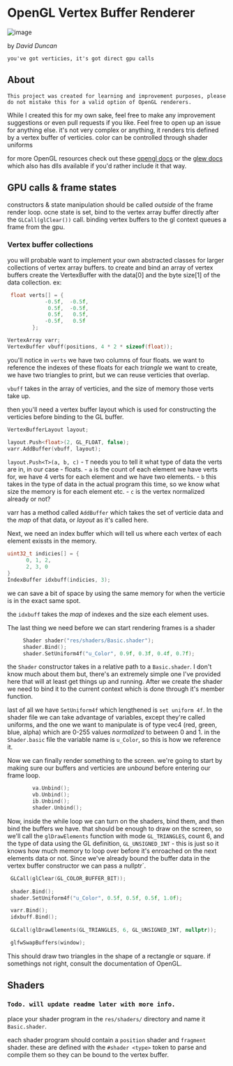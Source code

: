 # OpenGL Vertex Buffer Renderer

![image](https://user-images.githubusercontent.com/63762367/208301983-565a4faf-e8e3-42c5-bfcb-21fdbea11d05.png)

by *David Duncan*

```
you've got verticies, it's got direct gpu calls
```


## About

```
This project was created for learning and improvement purposes, please do not mistake this for a valid option of OpenGL renderers.
```

While I created this for my own sake, feel free to make any improvement suggestions or even pull requests if you like. Feel free
to open up an issue for anything else. it's not very complex or anything, it renders tris defined by a vertex buffer of verticies.
color can be controlled through shader uniforms


for more OpenGL resources check out these [opengl docs](https://docs.gl/) or the [glew docs](https://www.glfw.org/) which also has dlls available
if you'd rather include it that way.



## GPU calls & frame states

constructors & state manipulation should be called _outside_ of the frame render loop.
ocne state is set, bind to the vertex array buffer directly after the `GLCall(glClear())` call.
binding vertex buffers to the gl context queues a frame from the gpu.

### Vertex buffer collections

you will probable want to implement your own abstracted classes for larger collections of vertex array buffers.
to create and bind an array of vertex buffers create the VertexBuffer with the data[0] and the byte size[1] of the
data collection. ex:

```c++
 float verts[] = {
            -0.5f,  -0.5f,  
             0.5f,  -0.5f,  
             0.5f,   0.5f,  
            -0.5f,   0.5f
        };

VertexArray varr;
VertexBuffer vbuff(positions, 4 * 2 * sizeof(float));
```

you'll notice in `verts` we have two columns of four floats. we want to reference the indexes of these floats for each _triangle_ we want to create,
we have two triangles to print, but we can reuse verticies that overlap.


`vbuff` takes in the array of verticies, and the size of memory those verts take up.


then you'll need a vertex buffer layout which is used for constructing the verticies before binding to the GL buffer.

```c++
VertexBufferLayout layout;

layout.Push<float>(2, GL_FLOAT, false);
varr.AddBuffer(vbuff, layout);
```

`layout.Push<T>(a, b, c)`
    - `T` needs you to tell it what type of data the verts are in, in our case - floats.
    - `a` is the count of each element we have verts for, we have 4 verts for each element and we have two elements.
    - `b` this takes in the type of data in the actual program this time, so we know what size the memory is for each element etc.
    - `c` is the vertex normalized already or not?


varr has a method called `AddBuffer` which takes the set of verticie data and the _map_ of that data, or _layout_ as it's called here.


Next, we need an index buffer which will tell us where each vertex of each element exissts in the memory. 


```c++
uint32_t indicies[] = {
      0, 1, 2,
      2, 3, 0
}
IndexBuffer idxbuff(indicies, 3);
```

we can save a bit of space by using the same memory for when the verticie is in the exact same spot.

the `idxbuff` takes the _map_ of indexes and the size each element uses.

The last thing we need before we can start rendering frames is a shader


```c++
     Shader shader("res/shaders/Basic.shader");
     shader.Bind();
     shader.SetUniform4f("u_Color", 0.9f, 0.3f, 0.4f, 0.7f);
```


the `Shader` constructor takes in a relative path to a `Basic.shader`. I don't know much about them but, there's an extremely simple one
I've provided here that will at least get things up and running. After we create the shader we need to bind it to the current context which
is done through it's member function.

last of all we have `SetUniform4f` which lengthened is `set uniform 4f`. In the shader file we can take advantage of variables, except they're
called uniforms, and the one we want to manipulate is of type vec4 (red, green, blue, alpha) which are 0-255 values _normalized_ to between 0 and 1.
in the `Shader.basic` file the variable name is `u_Color`, so this is how we reference it.

Now we can finally render something to the screen. we're going to start by making sure our buffers and verticies are *unbound* before entering our frame loop.

```c++
        va.Unbind();
        vb.Unbind();
        ib.Unbind();
        shader.Unbind();
```

Now, inside the while loop we can turn on the shaders, bind them, and then bind the buffers we have. that should
be enough to draw on the screen, so we'll call the `glDrawElements` function with mode `GL_TRIANGLES`, count 6,
and the type of data using the GL definition, `GL_UNSIGNED_INT` - this is just so it knows how much memory to loop over before
it's enroached on the next elements data or not. Since we've already bound the buffer data in the vertex buffer constructor 
we can pass a nullptr`.

```c++
 GLCall(glClear(GL_COLOR_BUFFER_BIT));
 
 shader.Bind();
 shader.SetUniform4f("u_Color", 0.5f, 0.5f, 0.5f, 1.0f);

 varr.Bind();
 idxbuff.Bind();
 
 GLCall(glDrawElements(GL_TRIANGLES, 6, GL_UNSIGNED_INT, nullptr));

 glfwSwapBuffers(window);
```

This should draw two triangles in the shape of a rectangle or square. if somethings not right, consult the documentation
of OpenGL. 

## Shaders

### `Todo. will update readme later with more info.`




place your shader program in the `res/shaders/` directory and name it `Basic.shader`.

each shader program should contain a `position` shader and `fragment` shader. these are defined
with the `#shader <type>` token to parse and compile them so they can be bound to the vertex buffer.




